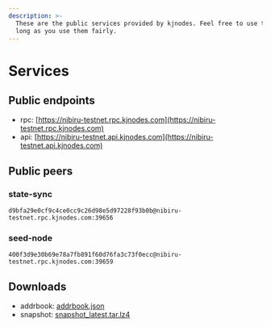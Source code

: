 ```yaml
---
description: >-
  These are the public services provided by kjnodes. Feel free to use them as
  long as you use them fairly.
---
```


# Services

## Public endpoints

* rpc: [https://nibiru-testnet.rpc.kjnodes.com](https://nibiru-testnet.rpc.kjnodes.com)
* api: [https://nibiru-testnet.api.kjnodes.com](https://nibiru-testnet.api.kjnodes.com)

## Public peers

### state-sync

```
d9bfa29e0cf9c4ce0cc9c26d98e5d97228f93b0b@nibiru-testnet.rpc.kjnodes.com:39656
```

### seed-node

```
400f3d9e30b69e78a7fb891f60d76fa3c73f0ecc@nibiru-testnet.rpc.kjnodes.com:39659
```

## Downloads

* addrbook: [addrbook.json](https://snapshots.kjnodes.com/nibiru-testnet/addrbook.json)
* snapshot: [snapshot_latest.tar.lz4](https://snapshots.kjnodes.com/nibiru-testnet/snapshot\_latest.tar.lz4)
